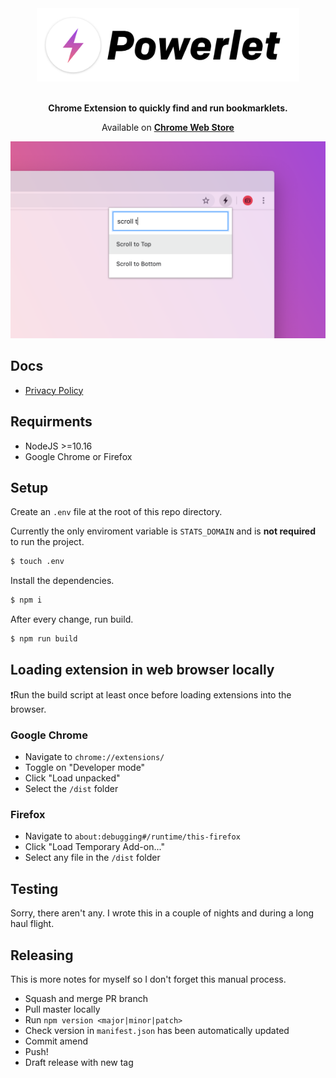 <div align="center">
  <img src="logo.png" width="420" alt="Powerlet">
  <br><br>

**Chrome Extension to quickly find and run bookmarklets.**

Available on **[Chrome Web Store](https://chrome.google.com/webstore/detail/powerlets/ofecodkcadbenmiknnidnfepbblapgkn)**

  <img src="screenshot.png" width="640" alt="Screenshot of the extension showing search results">

</div>

## Docs

- [Privacy Policy](./docs/privacy.md)

## Requirments

- NodeJS >=10.16
- Google Chrome or Firefox

## Setup

Create an `.env` file at the root of this repo directory.

Currently the only enviroment variable is `STATS_DOMAIN` and is **not required** to run the project.

```bash
$ touch .env
```

Install the dependencies.

```bash
$ npm i
```

After every change, run build.

```bash
$ npm run build
```

## Loading extension in web browser locally

❗️Run the build script at least once before loading extensions into the browser.

### Google Chrome

- Navigate to `chrome://extensions/`
- Toggle on "Developer mode"
- Click "Load unpacked"
- Select the `/dist` folder

### Firefox

- Navigate to `about:debugging#/runtime/this-firefox`
- Click "Load Temporary Add-on..."
- Select any file in the `/dist` folder

## Testing

Sorry, there aren't any. I wrote this in a couple of nights and during a long haul flight.

## Releasing

This is more notes for myself so I don't forget this manual process.

- Squash and merge PR branch
- Pull master locally
- Run `npm version <major|minor|patch>`
- Check version in `manifest.json` has been automatically updated
- Commit amend
- Push!
- Draft release with new tag
